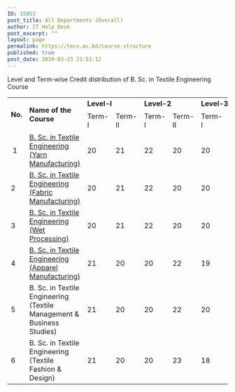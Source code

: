 ```yaml
---
ID: 15053
post_title: All Departments (Overall)
author: IT Help Desk
post_excerpt: ""
layout: page
permalink: https://tecn.ac.bd/course-structure
published: true
post_date: 2019-03-23 21:51:12
---
```

Level and Term-wise Credit distribution of B. Sc. in Textile Engineering Course
<table width="636">
<tbody>
<tr>
<td rowspan="2" width="35"><strong>No.</strong></td>
<td rowspan="2" width="231"><strong>Name of the Course</strong></td>
<td colspan="2" width="82"><strong>Level-I</strong></td>
<td colspan="2" width="82"><strong>Level-2</strong></td>
<td colspan="2" width="83"><strong>Level-3</strong></td>
<td colspan="2" width="82"><strong>Level-4</strong></td>
<td rowspan="2" width="40"><strong>Total</strong>

<strong>Credit</strong></td>
</tr>
<tr>
<td width="41">Term-I</td>
<td width="41">Term-II</td>
<td width="41">Term-I</td>
<td width="41">Term-II</td>
<td width="41">Term-I</td>
<td width="41">Term-II</td>
<td width="41">Term-l</td>
<td width="41">Term-Il</td>
</tr>
<tr>
<td width="35"> 1</td>
<td width="231"><a href="https://tecn.ac.bd/academic/courses/yme/">B. Sc. in Textile Engineering (Yarn Manufacturing)</a></td>
<td width="41">20</td>
<td width="41">21</td>
<td width="41">22</td>
<td width="41">20</td>
<td width="41">20</td>
<td width="41">20</td>
<td width="41">19</td>
<td width="41">22</td>
<td width="40">164</td>
</tr>
<tr>
<td width="35">2</td>
<td width="231"><a href="https://tecn.ac.bd/academic/courses/fme/">B. Sc. in Textile Engineering (Fabric Manufacturing)</a></td>
<td width="41">20</td>
<td width="41">21</td>
<td width="41">22</td>
<td width="41">20</td>
<td width="41">20</td>
<td width="41">20</td>
<td width="41">19</td>
<td width="41">22</td>
<td width="40">164</td>
</tr>
<tr>
<td width="35">3</td>
<td width="231"><a href="https://tecn.ac.bd/academic/courses/wpe/">B. Sc. in Textile Engineering (Wet Processing)</a></td>
<td width="41">20</td>
<td width="41">21</td>
<td width="41">22</td>
<td width="41">20</td>
<td width="41">20</td>
<td width="41">20</td>
<td width="41">19</td>
<td width="41">22</td>
<td width="40">164</td>
</tr>
<tr>
<td width="35">4</td>
<td width="231"><a href="https://tecn.ac.bd/academic/courses/ame/">B. Sc. in Textile Engineering (Apparel Manufacturing)</a></td>
<td width="41">21</td>
<td width="41">20</td>
<td width="41">20</td>
<td width="41">22</td>
<td width="41">19</td>
<td width="41">21</td>
<td width="41">22</td>
<td width="41">19</td>
<td width="40">164</td>
</tr>
<tr>
<td width="35">5</td>
<td width="231">B. Sc. in Textile Engineering (Textile Management &amp; Business Studies)</td>
<td width="41">21</td>
<td width="41">20</td>
<td width="41">20</td>
<td width="41">22</td>
<td width="41">20</td>
<td width="41">20</td>
<td width="41">21</td>
<td width="41">20</td>
<td width="40">164</td>
</tr>
<tr>
<td width="35">6</td>
<td width="231">B. Sc. in Textile Engineering (Textile Fashion &amp; Design)</td>
<td width="41">21</td>
<td width="41">20</td>
<td width="41">20</td>
<td width="41">23</td>
<td width="41">18</td>
<td width="41">21</td>
<td width="41">21</td>
<td width="41">18</td>
<td width="40">162</td>
</tr>
</tbody>
</table>